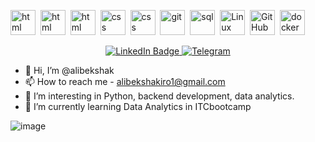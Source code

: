 
 
 
 <img src="https://cdn.jsdelivr.net/gh/devicons/devicon/icons/python/python-original-wordmark.svg" title="html" width="40" height="40"/>&nbsp;
<img src="https://cdn.jsdelivr.net/gh/devicons/devicon/icons/django/django-plain.svg" title="html" width="40" height="40"/>&nbsp;
<img src="https://cdn.jsdelivr.net/gh/devicons/devicon/icons/html5/html5-original.svg" title="html" width="40" height="40"/>&nbsp;
<img src="https://cdn.jsdelivr.net/gh/devicons/devicon/icons/css3/css3-original.svg" title="css" width="40" height="40"/>&nbsp;
<img src="https://cdn.jsdelivr.net/gh/devicons/devicon/icons/pycharm/pycharm-original.svg" title="css" width="40" height="40"/>&nbsp;
<img src="https://cdn.jsdelivr.net/gh/devicons/devicon/icons/git/git-plain.svg" title="git" width="40" height="40"/>&nbsp;
<img src="https://cdn.jsdelivr.net/gh/devicons/devicon/icons/postgresql/postgresql-original.svg" title="sql" width="40" height="40"/>&nbsp;
<img src="https://profilinator.rishav.dev/skills-assets/linux-original.svg" title="Linux" width="40" height="40"/>&nbsp;
<img src="https://cdn0.iconfinder.com/data/icons/free-social-media-set/24/github-512.png" title="GitHub" width="40" height="40"/>&nbsp;
<img src="https://profilinator.rishav.dev/skills-assets/docker-original-wordmark.svg" title="docker" width="40" height="40"/>&nbsp;
 
 <div id="badges" align="center">
  <a href="https://www.linkedin.com/in/alibekshakirov/">
  <img src="https://img.shields.io/badge/LinkedIn-blue?style=for-the-badge&logo=linkedin&logoColor=white" alt="LinkedIn Badge"/>
  </a>
  <a href="htpps://t.me/Alibek Sh">
  <img src="https://img.shields.io/badge/Telegram-blue?style=for-the-badge&logo=telegram&logoColor=white" alt="Telegram"/>
 </a>
  
 </div>

- 👋 Hi, I’m @alibekshak
- 📫 How to reach me - alibekshakiro1@gmail.com
- 👀 I’m interesting in Python, backend development, data analytics.
- 🌱 I’m currently learning Data Analytics in ITCbootcamp



![image](https://user-images.githubusercontent.com/120570958/224726570-a411e245-295d-457a-857c-45034eb79716.png)
